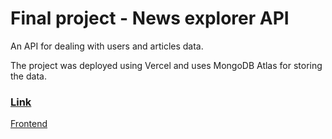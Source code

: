 # Final project - News explorer API

An API for dealing with users and articles data. 

The project was deployed using Vercel and uses MongoDB Atlas for storing the data.

### [Link](https://news-explorer-api-rho.vercel.app/)

[Frontend](https://github.com/galon7/news-explorer_frontend)

